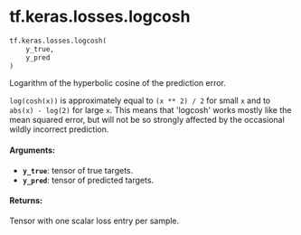 <div itemscope itemtype="http://developers.google.com/ReferenceObject">
<meta itemprop="name" content="tf.keras.losses.logcosh" />
<meta itemprop="path" content="Stable" />
</div>

# tf.keras.losses.logcosh

``` python
tf.keras.losses.logcosh(
    y_true,
    y_pred
)
```

Logarithm of the hyperbolic cosine of the prediction error.

`log(cosh(x))` is approximately equal to `(x ** 2) / 2` for small `x` and
to `abs(x) - log(2)` for large `x`. This means that 'logcosh' works mostly
like the mean squared error, but will not be so strongly affected by the
occasional wildly incorrect prediction.

#### Arguments:

* <b>`y_true`</b>: tensor of true targets.
* <b>`y_pred`</b>: tensor of predicted targets.


#### Returns:

Tensor with one scalar loss entry per sample.